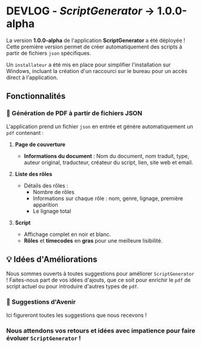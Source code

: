 # **DEVLOG** - *ScriptGenerator* -> **1.0.0-alpha**

La version **1.0.0-alpha** de l'application **ScriptGenerator** a été déployée ! Cette première version permet de créer automatiquement des scripts à partir de fichiers `json` spécifiques.

Un `installateur` a été mis en place pour simplifier l'installation sur Windows, incluant la création d'un raccourci sur le bureau pour un accès direct à l'application.

## Fonctionnalités

### 📄 Génération de PDF à partir de fichiers JSON
L'application prend un fichier `json` en entrée et génère automatiquement un `pdf` contenant :

1. **Page de couverture**
   - **Informations du document** : Nom du document, nom traduit, type, auteur original, traducteur, créateur du script, lien, site web et email.

2. **Liste des rôles**
   - Détails des rôles :
      - Nombre de rôles
      - Informations sur chaque rôle : nom, genre, lignage, première apparition
      - Le lignage total

3. **Script**
   - Affichage complet en noir et blanc.
   - **Rôles** et **timecodes** en **gras** pour une meilleure lisibilité.

## 💡 Idées d'Améliorations

Nous sommes ouverts à toutes suggestions pour améliorer `ScriptGenerator` ! Faites-nous part de vos idées d'ajouts, que ce soit pour enrichir le `pdf` de script actuel ou pour introduire d'autres types de `pdf`.

### 🚀 Suggestions d'Avenir

Ici figureront toutes les suggestions que nous recevons !

### Nous attendons vos retours et idées avec impatience pour faire évoluer `ScriptGenerator` !